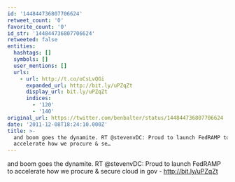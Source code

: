 ```yaml
---
id: '144844736807706624'
retweet_count: '0'
favorite_count: '0'
id_str: '144844736807706624'
retweeted: false
entities:
  hashtags: []
  symbols: []
  user_mentions: []
  urls:
    - url: http://t.co/oCsLvQGi
      expanded_url: http://bit.ly/uPZqZt
      display_url: bit.ly/uPZqZt
      indices:
        - '120'
        - '140'
original_url: https://twitter.com/benbalter/status/144844736807706624
date: '2011-12-08T18:24:10.000Z'
title: >-
  and boom goes the dynamite. RT @stevenvDC: Proud to launch FedRAMP to
  accelerate how we procure & se…
---
```


and boom goes the dynamite. RT @stevenvDC: Proud to launch FedRAMP to accelerate how we procure & secure cloud in gov - http://bit.ly/uPZqZt